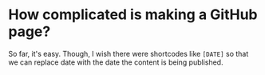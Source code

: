 # How complicated is making a GitHub page?

So far, it's easy. Though, I wish there were shortcodes like `[DATE]` so that we can replace date with the date the content is being published.
